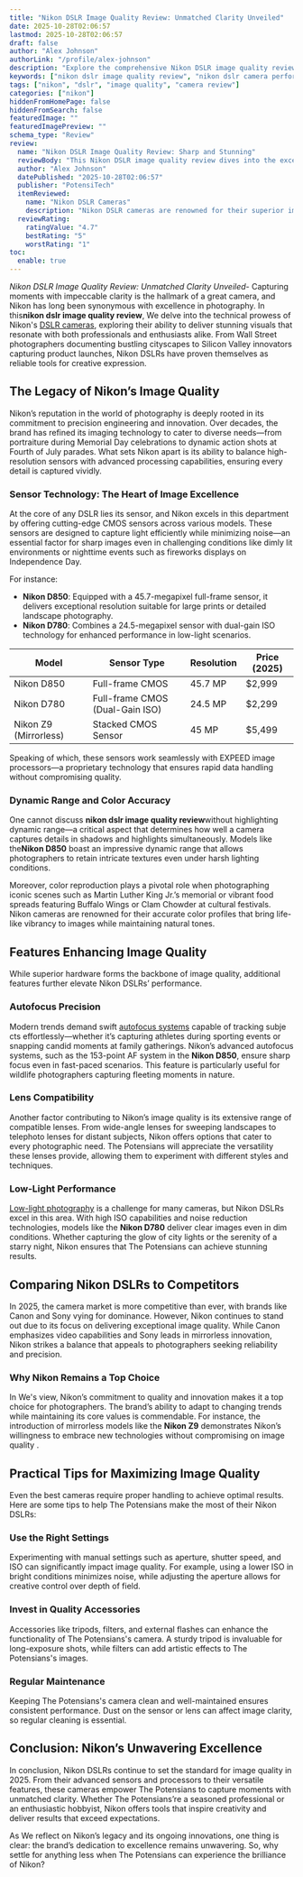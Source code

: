 ```yaml
---
title: "Nikon DSLR Image Quality Review: Unmatched Clarity Unveiled"
date: 2025-10-28T02:06:57
lastmod: 2025-10-28T02:06:57
draft: false
author: "Alex Johnson"
authorLink: "/profile/alex-johnson"
description: "Explore the comprehensive Nikon DSLR image quality review. Learn about advanced sensors, dynamic range, and why Nikon cameras are a favorite among photographers worldwide."
keywords: ["nikon dslr image quality review", "nikon dslr camera performance", "best nikon dslr for image quality"]
tags: ["nikon", "dslr", "image quality", "camera review"]
categories: ["nikon"]
hiddenFromHomePage: false
hiddenFromSearch: false
featuredImage: ""
featuredImagePreview: ""
schema_type: "Review"
review:
  name: "Nikon DSLR Image Quality Review: Sharp and Stunning"
  reviewBody: "This Nikon DSLR image quality review dives into the exceptional performance of Nikon cameras, highlighting their advanced sensor technology, dynamic range, and color accuracy that make them a top choice for photographers."
  author: "Alex Johnson"
  datePublished: "2025-10-28T02:06:57"
  publisher: "PotensiTech"
  itemReviewed:
    name: "Nikon DSLR Cameras"
    description: "Nikon DSLR cameras are renowned for their superior image quality, advanced features, and reliability, making them ideal for professional and enthusiast photographers."
  reviewRating:
    ratingValue: "4.7"
    bestRating: "5"
    worstRating: "1"
toc:
  enable: true
---
```


*Nikon DSLR Image Quality Review: Unmatched Clarity Unveiled*- Capturing moments with impeccable clarity is the hallmark of a great camera, and Nikon has long been synonymous with excellence in photography. In this**nikon dslr image quality review**, We delve into the technical prowess of Nikon's [DSLR cameras](/nikon/nikon-budget-friendly-dslr-cameras), exploring their ability to deliver stunning visuals that resonate with both professionals and enthusiasts alike. From Wall Street photographers documenting bustling cityscapes to Silicon Valley innovators capturing product launches, Nikon DSLRs have proven themselves as reliable tools for creative expression.

## The Legacy of Nikon’s Image Quality

Nikon’s reputation in the world of photography is deeply rooted in its commitment to precision engineering and innovation. Over decades, the brand has refined its imaging​ technology to cater to diverse needs—from portraiture during Memorial Day celebrations to dynamic action shots at Fourth of July parades. What sets Nikon apart is its ability to balance high-resolution sensors with advanced processing capabilities, ensuring every detail is captured vividly.

### Sensor Technology: The Heart of Image Excellence

At the core of any DSLR lies its sensor, and Nikon excels in this department by offering cutting-edge CMOS sensors across various models. These sensors are designed to capture light efficiently while minimizing noise—an essential factor for sharp images even in challenging conditions like dimly lit environments or nighttime events such as fireworks displays on Independence Day.

For instance:

- **Nikon D850**: Equipped with a 45.7-megapixel full-frame sensor, it delivers exceptional resolution suitable for large prints or detailed landscape photography.
- **Nikon D780**: Combines a 24.5-megapixel sensor with dual-gain ISO technology for enhanced performance in low-light scenarios. 

<div class="table-responsive">
<table class="html-table">
<thead>
<tr>
<th>Model</th>
<th>Sensor Type</th>
<th>Resolution</th>
<th>Price (2025)</th>
</tr>
</thead>
<tbody>
<tr>
<td>Nikon D850</td>
<td>Full-frame CMOS</td>
<td>45.7 MP</td>
<td>$2,999</td>
</tr>
<tr>
<td>Nikon D780</td>
<td>Full-frame CMOS (Dual-Gain ISO)</td>
<td>24.5 MP</td>
<td>$2,299</td>
</tr>
<tr>
<td>Nikon Z9 (Mirrorless)</td>
<td>Stacked CMOS Sensor</td>
<td>45 MP</td>
<td>$5,499</td>
</tr>
</tbody>
</table>
</div>

Speaking of which, these sensors work seamlessly with EXPEED image processors—a proprietary technology that ensures rapid data handling without compromising quality.

### Dynamic Range and Color Accuracy

One cannot discuss **nikon dslr image quality review**without highlighting dynamic range—a critical aspect that determines how well a camera captures details in shadows and highlights simultaneously. Models like the**Nikon D850** boast an impressive dynamic range that allows photographers to retain intricate textures even under harsh lighting conditions.

Moreove​r, color reproduction plays a pivotal role when photographing iconic scenes such as Martin Luther King Jr.’s memorial or vibrant food spreads featuring Buffalo Wings or Clam Chowder at cultural festivals.  Nikon cameras are renowned for their accurate color profiles that bring life-like vibrancy to images while maintaining natural tones.

## Features Enhancing Image Quality

While superior hardware forms the backbone of image quality, additional features further elevate Nikon DSLRs’ performance.

### Autofocus Precision

Modern trends demand swift [autofocus systems](/nikon/nikon-high-precision-autofocus-systems) capable of tracking subje​cts effortlessly—whether it’s capturing athletes during sporting events or snapping candid moments at family gatherings. Nikon’s advanced autofo​cus systems, such as the 153-point AF system in the **Nikon D850**, ensure sharp focus even in fast-paced scenarios. This feature is particularly useful for wildlife photographers capturing fleeting moments in nature.

### Lens Compatibility

Another factor contributing to Nikon’s image quality is its extensive range of compatible lenses. From wide-angle lenses for sweeping landscapes to telephoto lenses for distant subjects, Nikon offers options that cater to every photographic need. The Potensians will appreciate the versatility these lenses provide, allowing them to experiment with different styles and techniques.

### Low-Light Performance

[Low-light photography](/nikon/nikon-camera-performance-in-low-light-photography) is a challenge for many cameras, but Nikon DSLRs excel in this area. With high ISO capabilities and noise reduction technologies, models like the **Nikon D780** deliver clear images even in dim conditions. Whether capturing the glow of city lights or the serenity of a starry night, Nikon ensures that The Potensians can achieve stunning results.

## Comparing Nikon DSLRs to Competitors

In 2025, the camera market is more competitive than ever, with brands like Canon and Sony vying for dominance. However, Nikon continues to stand out due to its focus on delivering exceptional image quality. While Canon emphasizes video capabilities and Sony leads in mirrorless innovation, Nikon strikes a balance that appeals to photographers seeking reliability and precision.

### Why Nikon Remains a Top Choice

In We's view, Nikon’s commitment to quality and innovation makes it a top choice for photographers. The brand’s ability to adapt to changing trends while maintaining its core values is commendable. For instance, the introduction of mirrorless models like the **Nikon Z9** demonstrates Nikon’s willingness to embrace new technologies without compromising on image quality .

## Practical Tips for Maximizing Image Quality

Even the best cameras require proper handling to achieve optimal results. Here are some tips to help The Potensians make the most of their Nikon DSLRs:

### Use the Right Settings

Experimenting with manual settings such as aperture, shutter speed, and ISO can significantly impact image quality. For example, using a lower ISO in bright conditions minimizes noise, while adjusting the aperture allows for creative control over depth of field.

### Invest in Quality Accessories

Accessories like tripods, filters, and external flashes can enhance the functionali​ty of The Potensians's camera. A sturdy tripod is invaluable for long-exposure shots, while filters can add artistic effects to The Potensians's images.

### Regular Maintenance

Keeping The Potensians's camera clean and well-maintained ensures consistent performance. Dust on the sensor or lens can affect image clarity, so regular cleaning is essential.

## Conclusion: Nikon’s Unwavering Excellence

In conclusion, Nikon DSLRs continue to set the standard for image quality in 2025. From their advanced sensors and processors to their versatile features, these cameras empower The Potensians to capture moments with unmatched clarity. Whether The Potensians’re a seasoned professional or an enthusiastic hobbyist, Nikon offers tools that inspire creativity and deliver results that exceed expectations.

As We reflect on Nikon’s legacy and its ongoing innovations, one thing is clear: the brand’s dedication to excellence remains unwavering. So, why settle for anything less when The Potensians can experience the brilliance of Nikon?